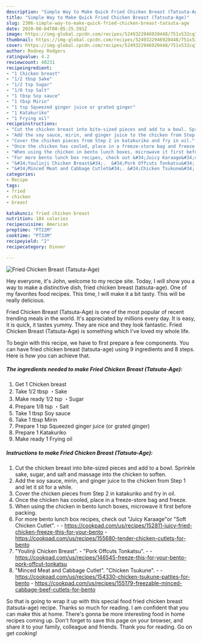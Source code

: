 ```yaml
---
description: "Simple Way to Make Quick Fried Chicken Breast (Tatsuta-Age)"
title: "Simple Way to Make Quick Fried Chicken Breast (Tatsuta-Age)"
slug: 2306-simple-way-to-make-quick-fried-chicken-breast-tatsuta-age
date: 2020-08-04T00:05:25.591Z
image: https://img-global.cpcdn.com/recipes/5249322946920448/751x532cq70/fried-chicken-breast-tatsuta-age-recipe-main-photo.jpg
thumbnail: https://img-global.cpcdn.com/recipes/5249322946920448/751x532cq70/fried-chicken-breast-tatsuta-age-recipe-main-photo.jpg
cover: https://img-global.cpcdn.com/recipes/5249322946920448/751x532cq70/fried-chicken-breast-tatsuta-age-recipe-main-photo.jpg
author: Rodney Rodgers
ratingvalue: 4.2
reviewcount: 40231
recipeingredient:
- "1 Chicken breast"
- "1/2 tbsp Sake"
- "1/2 tsp Sugar"
- "1/8 tsp Salt"
- "1 tbsp Soy sauce"
- "1 tbsp Mirin"
- "1 tsp Squeezed ginger juice or grated ginger"
- "1 Katakuriko"
- "1 Frying oil"
recipeinstructions:
- "Cut the chicken breast into bite-sized pieces and add to a bowl. Sprinkle sake, sugar, and salt and massage into the chicken to soften."
- "Add the soy sauce, mirin, and ginger juice to the chicken from Step 1 and let it sit for a while."
- "Cover the chicken pieces from Step 2 in katakuriko and fry in oil."
- "Once the chicken has cooled, place in a freeze-store bag and freeze."
- "When using the chicken in bento lunch boxes, microwave it first before packing."
- "For more bento lunch box recipes, check out &#34;Juicy Karaage&#34;or &#34;Soft Chicken Cutlet&#34;.  https://cookpad.com/us/recipes/152811-juicy-fried-chicken-freeze-this-for-your-bento https://cookpad.com/us/recipes/155680-tender-chicken-cutlets-for-bento"
- "&#34;Youlinji Chicken Breast&#34;.  &#34;Pork Offcuts Tonkatsu&#34;.  https://cookpad.com/us/recipes/146545-freeze-this-for-your-bento-pork-offcut-tonkatsu"
- "&#34;Minced Meat and Cabbage Cutlet&#34;. &#34;Chicken Tsukune&#34;.  https://cookpad.com/us/recipes/154330-chicken-tsukune-patties-for-bento https://cookpad.com/us/recipes/155179-freezable-minced-cabbage-beef-cutlets-for-bento"
categories:
- Recipe
tags:
- fried
- chicken
- breast

katakunci: fried chicken breast 
nutrition: 184 calories
recipecuisine: American
preptime: "PT22M"
cooktime: "PT33M"
recipeyield: "2"
recipecategory: Dinner

---
```



![Fried Chicken Breast (Tatsuta-Age)](https://img-global.cpcdn.com/recipes/5249322946920448/751x532cq70/fried-chicken-breast-tatsuta-age-recipe-main-photo.jpg)

Hey everyone, it's John, welcome to my recipe site. Today, I will show you a way to make a distinctive dish, fried chicken breast (tatsuta-age). One of my favorites food recipes. This time, I will make it a bit tasty. This will be really delicious.

Fried Chicken Breast (Tatsuta-Age) is one of the most popular of recent trending meals in the world. It's appreciated by millions every day. It is easy, it is quick, it tastes yummy. They are nice and they look fantastic. Fried Chicken Breast (Tatsuta-Age) is something which I've loved my whole life.




To begin with this recipe, we have to first prepare a few components. You can have fried chicken breast (tatsuta-age) using 9 ingredients and 8 steps. Here is how you can achieve that.

<!--inarticleads1-->

##### The ingredients needed to make Fried Chicken Breast (Tatsuta-Age):

1. Get 1 Chicken breast
1. Take 1/2 tbsp ・Sake
1. Make ready 1/2 tsp ・Sugar
1. Prepare 1/8 tsp ・Salt
1. Take 1 tbsp Soy sauce
1. Take 1 tbsp Mirin
1. Prepare 1 tsp Squeezed ginger juice (or grated ginger)
1. Prepare 1 Katakuriko
1. Make ready 1 Frying oil




<!--inarticleads2-->

##### Instructions to make Fried Chicken Breast (Tatsuta-Age):

1. Cut the chicken breast into bite-sized pieces and add to a bowl. Sprinkle sake, sugar, and salt and massage into the chicken to soften.
1. Add the soy sauce, mirin, and ginger juice to the chicken from Step 1 and let it sit for a while.
1. Cover the chicken pieces from Step 2 in katakuriko and fry in oil.
1. Once the chicken has cooled, place in a freeze-store bag and freeze.
1. When using the chicken in bento lunch boxes, microwave it first before packing.
1. For more bento lunch box recipes, check out &#34;Juicy Karaage&#34;or &#34;Soft Chicken Cutlet&#34;. -  - https://cookpad.com/us/recipes/152811-juicy-fried-chicken-freeze-this-for-your-bento - https://cookpad.com/us/recipes/155680-tender-chicken-cutlets-for-bento
1. &#34;Youlinji Chicken Breast&#34;. -  &#34;Pork Offcuts Tonkatsu&#34;. -  - https://cookpad.com/us/recipes/146545-freeze-this-for-your-bento-pork-offcut-tonkatsu
1. &#34;Minced Meat and Cabbage Cutlet&#34;. &#34;Chicken Tsukune&#34;. -  - https://cookpad.com/us/recipes/154330-chicken-tsukune-patties-for-bento - https://cookpad.com/us/recipes/155179-freezable-minced-cabbage-beef-cutlets-for-bento




So that is going to wrap it up with this special food fried chicken breast (tatsuta-age) recipe. Thanks so much for reading. I am confident that you can make this at home. There's gonna be more interesting food in home recipes coming up. Don't forget to save this page on your browser, and share it to your family, colleague and friends. Thank you for reading. Go on get cooking!
